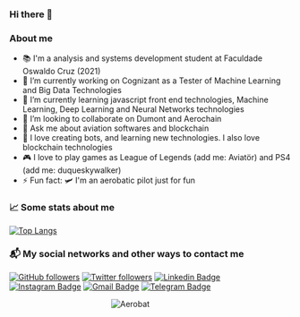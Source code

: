 ### Hi there 👋


### About me

- 📚 I'm a analysis and systems development student at Faculdade Oswaldo Cruz (2021)
- 🔭 I’m currently working on Cognizant as a Tester of Machine Learning and Big Data Technologies
- 💚 I’m currently learning javascript front end technologies,  Machine Learning,  Deep Learning and Neural Networks technologies
- 👯 I’m looking to collaborate on Dumont and Aerochain
- 💬 Ask me about aviation softwares and blockchain
- 🤖 I love creating bots, and learning new technologies. I also love blockchain technologies
- 🎮 I love to play games as League of Legends (add me: Aviatör) and PS4 (add me: duqueskywalker)
- ⚡ Fun fact: 🛩️ I'm an aerobatic pilot just for fun

### 📈 Some stats about me

[![Top Langs](https://github-readme-stats.vercel.app/api/top-langs/?username=duquedotdev&layout=compact&theme=tokyonight&count_private=true)](https://github.com/anuraghazra/github-readme-stats)


### 📬 My social networks and other ways to contact me
[![GitHub followers](https://img.shields.io/github/followers/duquedotdev.svg?style=social&label=Follow&maxAge=2592000)](https://github.com/duquedotdev?tab=followers)
[![Twitter followers](https://img.shields.io/twitter/follow/duquedotdev.svg?style=social&label=Follow)](https://twitter.com/duquedotdev)
[![Linkedin Badge](https://img.shields.io/badge/-LinkedIn-blue?style=flat-square&logo=Linkedin&logoColor=white&link=https://www.linkedin.com/in/duquedotdev/)](https://www.linkedin.com/in/duquedotdev/)
[![Instagram Badge](https://img.shields.io/badge/-Instagram-C13584?style=flat-square&labelColor=C13584&logo=instagram&logoColor=white&link=https://www.instagram.com/duquedotdev/)](https://www.instagram.com/duquedotdev/)
[![Gmail Badge](https://img.shields.io/badge/-Gmail-c14438?style=flat-square&logo=Gmail&logoColor=white&link=mailto:felipe@duque.dev)](mailto:felipe@duque.dev)
[![Telegram Badge](https://img.shields.io/badge/-Telegram-blue?style=flat-quare&logo=Telegram&logoColor=white&link=https://telegram.org/)](https://t.me/duquedotdev)

&emsp;&emsp;&emsp;&emsp;&emsp;&emsp;&emsp;&emsp;&emsp;&emsp;&emsp;&emsp;&emsp;![Aerobat](https://media.giphy.com/media/TcDab1G3qOhW0/giphy.gif)



